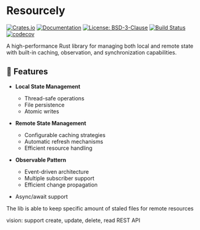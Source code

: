 # Resourcely

[![Crates.io](https://img.shields.io/crates/v/stateful)](https://crates.io/crates/stateful)
[![Documentation](https://docs.rs/stateful/badge.svg)](https://docs.rs/stateful)
[![License: BSD-3-Clause](https://img.shields.io/badge/License-BSD--3--Clause-blue.svg)](https://opensource.org/licenses/BSD-3-Clause)
[![Build Status](https://github.com/yourusername/stateful/actions/workflows/rust.yml/badge.svg)](https://github.com/yourusername/stateful/actions)
[![codecov](https://codecov.io/gh/yourusername/stateful/graph/badge.svg?token=YOUR-TOKEN)](https://codecov.io/gh/yourusername/stateful)

A high-performance Rust library for managing both local and remote state with built-in caching, observation, and synchronization capabilities.

## 🚀 Features

- **Local State Management**

  - Thread-safe operations
  - File persistence
  - Atomic writes

- **Remote State Management**

  - Configurable caching strategies
  - Automatic refresh mechanisms
  - Efficient resource handling

- **Observable Pattern**

  - Event-driven architecture
  - Multiple subscriber support
  - Efficient change propagation


- Async/await support

The lib is able to keep specific amount of staled files for remote resources

vision:
support create, update, delete, read REST API
